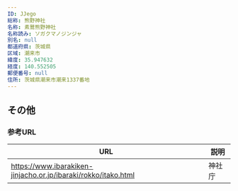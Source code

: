 ```yaml
---
ID: JJego
総称: 熊野神社
名称: 素鵞熊野神社
名称読み: ソガクマノジンジャ
別名: null
都道府県: 茨城県
区域: 潮来市
緯度: 35.947632
経度: 140.552505
郵便番号: null
住所: 茨城県潮来市潮来1337番地
---
```


## その他

### 参考URL

| URL                                                            | 説明   |
| -------------------------------------------------------------- | ------ |
| https://www.ibarakiken-jinjacho.or.jp/ibaraki/rokko/itako.html | 神社庁 |

